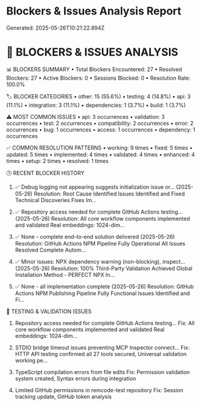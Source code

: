 # Blockers & Issues Analysis Report

Generated: 2025-05-26T10:21:22.894Z

🚫 BLOCKERS & ISSUES ANALYSIS
==================================================

📊 BLOCKERS SUMMARY
• Total Blockers Encountered: 27
• Resolved Blockers: 27
• Active Blockers: 0
• Sessions Blocked: 0
• Resolution Rate: 100.0%

🏷️  BLOCKER CATEGORIES
• other: 15 (55.6%)
• testing: 4 (14.8%)
• api: 3 (11.1%)
• integration: 3 (11.1%)
• dependencies: 1 (3.7%)
• build: 1 (3.7%)

⚠️  MOST COMMON ISSUES
• api: 3 occurrences
• validation: 3 occurrences
• test: 2 occurrences
• compatibility: 2 occurrences
• error: 2 occurrences
• bug: 1 occurrences
• access: 1 occurrences
• dependency: 1 occurrences

✅ COMMON RESOLUTION PATTERNS
• working: 9 times
• fixed: 5 times
• updated: 5 times
• implemented: 4 times
• validated: 4 times
• enhanced: 4 times
• setup: 2 times
• resolved: 1 times

🕒 RECENT BLOCKER HISTORY
1. ✅ Debug logging not appearing suggests initialization issue or... (2025-05-26)
   Resolution: Root Cause Identified Issues Identified and Fixed Technical Discoveries Fixes Im...

2. ✅ Repository access needed for complete GitHub Actions testing... (2025-05-26)
   Resolution: All core workflow components implemented and validated Real embeddings: 1024-dim...

3. ✅ None - complete end-to-end solution delivered (2025-05-26)
   Resolution: GitHub Actions NPM Pipeline Fully Operational All Issues Resolved Complete Autom...

4. ✅ Minor issues: NPX dependency warning (non-blocking), inspect... (2025-05-26)
   Resolution: 100% Third-Party Validation Achieved Global Installation Method - PERFECT NPX In...

5. ✅ None - all implementation complete (2025-05-26)
   Resolution: GitHub Actions NPM Publishing Pipeline Fully Functional Issues Identified and Fi...

🧪 TESTING & VALIDATION ISSUES
1. Repository access needed for complete GitHub Actions testing...
   Fix: All core workflow components implemented and validated Real embeddings: 1024-dim...

2. STDIO bridge timeout issues preventing MCP Inspector connect...
   Fix: HTTP API testing confirmed all 27 tools secured, Universal validation working pe...

3. TypeScript compilation errors from file edits
   Fix: Permission validation system created, Syntax errors during integration

4. Limited GitHub permissions in remcode-test repository
   Fix: Session tracking update, GitHub token analysis
